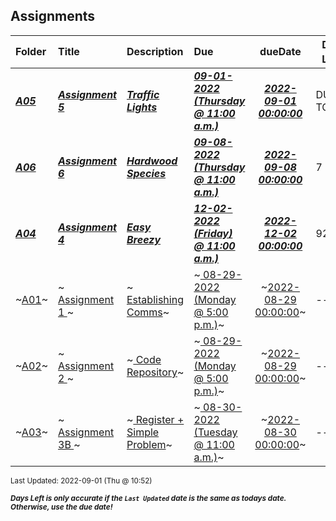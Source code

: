 ## Assignments

| Folder | Title | Description | Due | dueDate | Days Left<sup>*</sup> |
|:------|:------|:------|:------|:-----:|-----|
| ***<a href="https://github.com/rugbyprof/4883-Prog-Tech/tree/master/Assignments/A05">A05</a>*** | ***<a href="https://github.com/rugbyprof/4883-Prog-Tech/tree/master/Assignments/A05"> Assignment 5 </a>*** | ***<a href="https://github.com/rugbyprof/4883-Prog-Tech/tree/master/Assignments/A05"> Traffic Lights</a>*** | ***<a href="https://github.com/rugbyprof/4883-Prog-Tech/tree/master/Assignments/A05"> 09-01-2022 (Thursday @ 11:00 a.m.)</a>*** | ***<a href="https://github.com/rugbyprof/4883-Prog-Tech/tree/master/Assignments/A05">2022-09-01 00:00:00</a>*** | DUE TODAY! |
| ***<a href="https://github.com/rugbyprof/4883-Prog-Tech/tree/master/Assignments/A06">A06</a>*** | ***<a href="https://github.com/rugbyprof/4883-Prog-Tech/tree/master/Assignments/A06"> Assignment 6 </a>*** | ***<a href="https://github.com/rugbyprof/4883-Prog-Tech/tree/master/Assignments/A06"> Hardwood Species</a>*** | ***<a href="https://github.com/rugbyprof/4883-Prog-Tech/tree/master/Assignments/A06"> 09-08-2022 (Thursday @ 11:00 a.m.)</a>*** | ***<a href="https://github.com/rugbyprof/4883-Prog-Tech/tree/master/Assignments/A06">2022-09-08 00:00:00</a>*** | 7 |
| ***<a href="https://github.com/rugbyprof/4883-Prog-Tech/tree/master/Assignments/A04">A04</a>*** | ***<a href="https://github.com/rugbyprof/4883-Prog-Tech/tree/master/Assignments/A04"> Assignment 4  </a>*** | ***<a href="https://github.com/rugbyprof/4883-Prog-Tech/tree/master/Assignments/A04"> Easy Breezy</a>*** | ***<a href="https://github.com/rugbyprof/4883-Prog-Tech/tree/master/Assignments/A04"> 12-02-2022 (Friday) @ 11:00 a.m.)</a>*** | ***<a href="https://github.com/rugbyprof/4883-Prog-Tech/tree/master/Assignments/A04">2022-12-02 00:00:00</a>*** | 92 |
| ~<a href="https://github.com/rugbyprof/4883-Prog-Tech/tree/master/Assignments/A01">A01</a>~ | ~<a href="https://github.com/rugbyprof/4883-Prog-Tech/tree/master/Assignments/A01"> Assignment 1 </a>~ | ~<a href="https://github.com/rugbyprof/4883-Prog-Tech/tree/master/Assignments/A01"> Establishing Comms</a>~ | ~<a href="https://github.com/rugbyprof/4883-Prog-Tech/tree/master/Assignments/A01"> 08-29-2022 (Monday @ 5:00 p.m.)</a>~ | ~<a href="https://github.com/rugbyprof/4883-Prog-Tech/tree/master/Assignments/A01">2022-08-29 00:00:00</a>~ | ---- |
| ~<a href="https://github.com/rugbyprof/4883-Prog-Tech/tree/master/Assignments/A02">A02</a>~ | ~<a href="https://github.com/rugbyprof/4883-Prog-Tech/tree/master/Assignments/A02"> Assignment 2 </a>~ | ~<a href="https://github.com/rugbyprof/4883-Prog-Tech/tree/master/Assignments/A02"> Code Repository</a>~ | ~<a href="https://github.com/rugbyprof/4883-Prog-Tech/tree/master/Assignments/A02"> 08-29-2022 (Monday @ 5:00 p.m.)</a>~ | ~<a href="https://github.com/rugbyprof/4883-Prog-Tech/tree/master/Assignments/A02">2022-08-29 00:00:00</a>~ | ---- |
| ~<a href="https://github.com/rugbyprof/4883-Prog-Tech/tree/master/Assignments/A03">A03</a>~ | ~<a href="https://github.com/rugbyprof/4883-Prog-Tech/tree/master/Assignments/A03"> Assignment 3B </a>~ | ~<a href="https://github.com/rugbyprof/4883-Prog-Tech/tree/master/Assignments/A03"> Register + Simple Problem</a>~ | ~<a href="https://github.com/rugbyprof/4883-Prog-Tech/tree/master/Assignments/A03"> 08-30-2022 (Tuesday @ 11:00 a.m.)</a>~ | ~<a href="https://github.com/rugbyprof/4883-Prog-Tech/tree/master/Assignments/A03">2022-08-30 00:00:00</a>~ | ---- |

<sup>Last Updated: 2022-09-01 (Thu @ 10:52)</sup> 

<sup>***Days Left is only accurate if the `Last Updated` date is the same as todays date. Otherwise, use the due date!***</sup> 